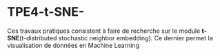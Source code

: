 # TPE4-t-SNE-

Ces travaux pratiques consistent à faire de recherche sur le module __t-SNE__(t-distributed stochastic neighbor embedding).
Ce dernier permet la visualisation de données en Machine Learning
